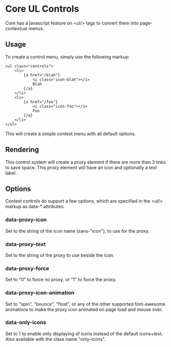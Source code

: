 # Core UL Controls

Core has a javascript feature on &lt;ul/&gt; tags to convert them into page-contextual menus.

## Usage

To create a control menu, simply use the following markup:

	<ul class="controls">
		<li>
			{a href="/blah"}
				<i class="icon-blah"></i>
				Blah
			{/a}
		</li>
		<li>
            {a href="/foo"}
                <i class="icon-foo"></i>
                Foo
            {/a}
        </li>
	</ul>

This will create a simple context menu with all default options.

## Rendering

This control system will create a proxy element if there are more than 3 links to save space.
This proxy element will have an icon and optionally a text label.

## Options

Context controls do support a few options, which are specified in the &lt;ul/&gt; markup as data-* attributes.

### data-proxy-icon

Set to the string of the icon name (sans-"icon"), to use for the proxy.

### data-proxy-text

Set to the string of the proxy to use beside the icon.

### data-proxy-force

Set to "0" to force no proxy, or "1" to force the proxy.

### data-proxy-icon-animation

Set to "spin", "bounce", "float", or any of the other supported font-awesome animations
to make the proxy icon animated on page load and mouse over.

### data-only-icons

Set to 1 to enable only displaying of icons instead of the default icons+text.
Also available with the class name "only-icons".